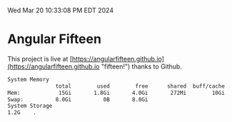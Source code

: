 Wed Mar 20 10:33:08 PM EDT 2024

# Angular Fifteen


This project is live at [https://angularfifteen.github.io](https://angularfifteen.github.io "fifteen!") thanks to Github.

```bash
System Memory
               total        used        free      shared  buff/cache   available
Mem:            15Gi       1.8Gi       4.0Gi       272Mi        10Gi        13Gi
Swap:          8.0Gi          0B       8.0Gi
System Storage
1.2G	.
```
```bash
